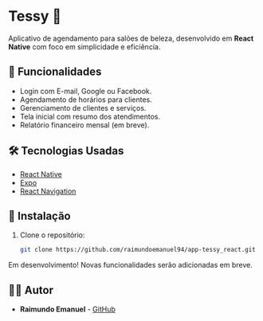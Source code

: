 # Tessy   💅

Aplicativo de agendamento para salões de beleza, desenvolvido em **React Native** com foco em simplicidade e eficiência.

## 🚀 Funcionalidades

- Login com E-mail, Google ou Facebook.
- Agendamento de horários para clientes.
- Gerenciamento de clientes e serviços.
- Tela inicial com resumo dos atendimentos.
- Relatório financeiro mensal (em breve).

## 🛠️ Tecnologias Usadas

- [React Native](https://reactnative.dev/)
- [Expo](https://expo.dev/)
- [React Navigation](https://reactnavigation.org/)

## 📱 Instalação

1. Clone o repositório:
   ```bash
   git clone https://github.com/raimundoemanuel94/app-tessy_react.git
   
Em desenvolvimento! Novas funcionalidades serão adicionadas em breve.
## 👨‍💻 Autor

- **Raimundo Emanuel** - [GitHub](https://github.com/raimundoemanuel94)
